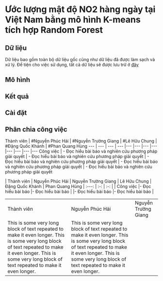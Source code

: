 # Ước lượng mật độ NO2 hàng ngày tại Việt Nam bằng mô hình K-means tích hợp Random Forest

## Dữ liệu
Dữ liệu bao gồm toàn bộ dữ liệu gốc cũng như dữ liệu đã được làm sạch và xử lý. Để tiện cho việc sử dụng, tất cả dữ liệu sẽ được lưu trữ ở [đây](https://drive.google.com/drive/folders/1uoh64dOepEHd9GR2ZywnCo-8zqMSg5Qn)
## Mô hình

## Kết quả 

## Cài đặt

## Phân chia công việc
Thành viên | #Nguyễn Phúc Hải | #Nguyễn Trường Giang | #Lê Hữu Chung | #Đặng Quốc Khánh | #Phan Quang Hùng
--- | --- | --- | --- |--- |--- |--- |--- |--- |--- |--- |---
Công việc | - Đọc hiểu bài báo và nghiên cứu phương pháp giải quyết | - Đọc hiểu bài báo và nghiên cứu phương pháp giải quyết | - Đọc hiểu bài báo và nghiên cứu phương pháp giải quyết | - Đọc hiểu bài báo và nghiên cứu phương pháp giải quyết | - Đọc hiểu bài báo và nghiên cứu phương pháp giải quyết 

| Thành viên | Nguyễn Phúc Hải  | Nguyễn Trường Giang  | Lê Hữu Chung | Đặng Quốc Khánh | Phan Quang Hùng
| :---:      | :-:              | :-:                  |
| Công việc  |- Đọc hiểu bài báo |- Đọc hiểu bài báo |
             |- Đọc hiểu bài báo |- Đọc hiểu bài báo |

<table width="300">
  <tr>
    <td> Thành viên </td>
    <td> Nguyễn Phúc Hải </td>
    <td> Nguyễn Trường Giang </td>
  </tr>
  
  <tr>
    <td> This is some very long block of text repeated to make it even longer. This is some very long block of text repeated to make it even longer. This is some very long block of text repeated to make it even longer.  </td> 
    <td> This is some very long block of text repeated to make it even longer. This is some very long block of text repeated to make it even longer. This is some very long block of text repeated to make it even longer.  </td> 
  </tr>
</table>
